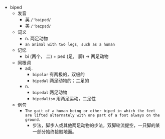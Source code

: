 - biped
  - 发音
    - 英 `/'baiped/`
    - 美 `/'baɪpɛd/`
  - 词义
    - n. 两足动物
    - `an animal with two legs, such as a human`
  - 记忆
    - bi (两个， 二) + ped (足， 脚) → 两足动物
  - 同根词
    - adj.
      - `bipolar` 有两极的，双极的
      - `bipedal` 两足动物的；二足的
    - n.
      - `bipedal` 两足动物
      - `bipedalism` 用两足运动，二足性
  - 例句
    - `The gait of a human being or other biped in which the feet are lifted alternately with one part of a foot always on the ground.`
      - 步法，脚步人或其他两足动物的步法，双脚轮流提空，一只脚的某一部分始终接触地面。

